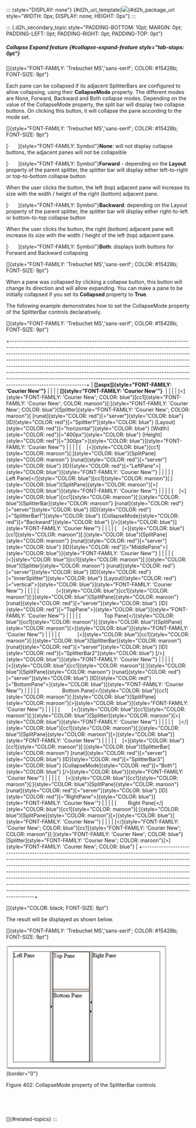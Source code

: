 ::: {style="DISPLAY: none"}
[](ms-xhelp:///?Id=d2h_url_template){#d2h_url_template}![](!package_url!){#d2h_package_url style="WIDTH: 0px; DISPLAY: none; HEIGHT: 0px"}
:::

::: {.d2h_secondary_topic style="PADDING-BOTTOM: 10pt; MARGIN: 0pt; PADDING-LEFT: 0pt; PADDING-RIGHT: 0pt; PADDING-TOP: 0pt"}
##### Collapse Expand feature {#collapse-expand-feature style="tab-stops: 0pt"}

[]{style="FONT-FAMILY: 'Trebuchet MS','sans-serif'; COLOR: #15428b; FONT-SIZE: 9pt"} 

Each pane can be collapsed if its adjacent SplitterBars are configured to allow collapsing, using their **CollapseMode** property. The different modes are None, Forward, Backward and Both collapse modes. Depending on the value of the CollapseMode property, the split bar will display two collapse buttons. On clicking this button, it will collapse the pane according to the mode set.

[]{style="FONT-FAMILY: 'Trebuchet MS','sans-serif'; COLOR: #15428b; FONT-SIZE: 9pt"} 

[·      ]{style="FONT-FAMILY: Symbol"}**None**: will not display collapse buttons, the adjacent panes will not be collapsible

[·      ]{style="FONT-FAMILY: Symbol"}**Forward** - depending on the **Layout** property of the parent splitter, the splitter bar will display either left-to-right or top-to-bottom collapse button

When the user clicks the button, the left (top) adjacent pane will increase its size with the width / height of the right (bottom) adjacent pane.

[·      ]{style="FONT-FAMILY: Symbol"}**Backward**: depending on the Layout property of the parent splitter, the splitter bar will display either right-to-left or bottom-to-top collapse button

When the user clicks the button, the right (bottom) adjacent pane will increase its size with the width / height of the left (top) adjacent pane.

[·      ]{style="FONT-FAMILY: Symbol"}**Both**: displays both buttons for Forward and Backward collapsing

[]{style="FONT-FAMILY: 'Trebuchet MS','sans-serif'; COLOR: #15428b; FONT-SIZE: 9pt"} 

When a pane was collapsed by clicking a collapse button, this button will change its direction and will allow expanding. You can make a pane to be initially collapsed if you set its **Collapsed** property to **True**.

The following example demonstrates how to set the CollapseMode property of the SplitterBar controls declaratively.

[]{style="FONT-FAMILY: 'Trebuchet MS','sans-serif'; COLOR: #15428b; FONT-SIZE: 9pt"} 

+--------------------------------------------------------------------------------------------------------------------------------------------------------------------------------------------------------------------------------------------------------------------------------------------------------------------------------------------------------------------------------------------------------------------------------------------------------------------------------------------------------------------------------------------------------------------------------------------------+
| **[\[aspx\]]{style="FONT-FAMILY: 'Courier New'"}**                                                                                                                                                                                                                                                                                                                                                                                                                                                                                                                                               |
|                                                                                                                                                                                                                                                                                                                                                                                                                                                                                                                                                                                                  |
| **[]{style="FONT-FAMILY: 'Courier New'"}**                                                                                                                                                                                                                                                                                                                                                                                                                                                                                                                                                       |
|                                                                                                                                                                                                                                                                                                                                                                                                                                                                                                                                                                                                  |
| [\<]{style="FONT-FAMILY: 'Courier New'; COLOR: blue"}[cc1]{style="FONT-FAMILY: 'Courier New'; COLOR: maroon"}[:]{style="FONT-FAMILY: 'Courier New'; COLOR: blue"}[Splitter]{style="FONT-FAMILY: 'Courier New'; COLOR: maroon"}[ [runat]{style="COLOR: red"}[=\"server\"]{style="COLOR: blue"} [ID]{style="COLOR: red"}[=\"Splitter1\"]{style="COLOR: blue"} [Layout]{style="COLOR: red"}[=\"horizontal\"]{style="COLOR: blue"} [Width]{style="COLOR: red"}[=\"400px\"]{style="COLOR: blue"} [Height]{style="COLOR: red"}[=\"300px\"\>]{style="COLOR: blue"}]{style="FONT-FAMILY: 'Courier New'"} |
|                                                                                                                                                                                                                                                                                                                                                                                                                                                                                                                                                                                                  |
| [    [\<]{style="COLOR: blue"}[cc1]{style="COLOR: maroon"}[:]{style="COLOR: blue"}[SplitPane]{style="COLOR: maroon"} [runat]{style="COLOR: red"}[=\"server\"]{style="COLOR: blue"} [ID]{style="COLOR: red"}[=\"LeftPane\"\>]{style="COLOR: blue"}]{style="FONT-FAMILY: 'Courier New'"}                                                                                                                                                                                                                                                                                                           |
|                                                                                                                                                                                                                                                                                                                                                                                                                                                                                                                                                                                                  |
| [        Left Pane[\</]{style="COLOR: blue"}[cc1]{style="COLOR: maroon"}[:]{style="COLOR: blue"}[SplitPane]{style="COLOR: maroon"}[\>]{style="COLOR: blue"}]{style="FONT-FAMILY: 'Courier New'"}                                                                                                                                                                                                                                                                                                                                                                                                 |
|                                                                                                                                                                                                                                                                                                                                                                                                                                                                                                                                                                                                  |
| [    [\<]{style="COLOR: blue"}[cc1]{style="COLOR: maroon"}[:]{style="COLOR: blue"}[SplitterBar]{style="COLOR: maroon"} [runat]{style="COLOR: red"}[=\"server\"]{style="COLOR: blue"} [ID]{style="COLOR: red"}[=\"SplitterBar1\"]{style="COLOR: blue"} [CollapseMode]{style="COLOR: red"}[=\"Backward\"]{style="COLOR: blue"} [/\>]{style="COLOR: blue"}]{style="FONT-FAMILY: 'Courier New'"}                                                                                                                                                                                                     |
|                                                                                                                                                                                                                                                                                                                                                                                                                                                                                                                                                                                                  |
| [    [\<]{style="COLOR: blue"}[cc1]{style="COLOR: maroon"}[:]{style="COLOR: blue"}[SplitPane]{style="COLOR: maroon"} [runat]{style="COLOR: red"}[=\"server\"]{style="COLOR: blue"} [ID]{style="COLOR: red"}[=\"MiddlePane\"\>]{style="COLOR: blue"}]{style="FONT-FAMILY: 'Courier New'"}                                                                                                                                                                                                                                                                                                         |
|                                                                                                                                                                                                                                                                                                                                                                                                                                                                                                                                                                                                  |
| [        [\<]{style="COLOR: blue"}[cc1]{style="COLOR: maroon"}[:]{style="COLOR: blue"}[Splitter]{style="COLOR: maroon"} [runat]{style="COLOR: red"}[=\"server\"]{style="COLOR: blue"} [ID]{style="COLOR: red"}[=\"InnerSplitter\"]{style="COLOR: blue"} [Layout]{style="COLOR: red"}[=\"vertical\"\>]{style="COLOR: blue"}]{style="FONT-FAMILY: 'Courier New'"}                                                                                                                                                                                                                                  |
|                                                                                                                                                                                                                                                                                                                                                                                                                                                                                                                                                                                                  |
| [            [\<]{style="COLOR: blue"}[cc1]{style="COLOR: maroon"}[:]{style="COLOR: blue"}[SplitPane]{style="COLOR: maroon"} [runat]{style="COLOR: red"}[=\"server\"]{style="COLOR: blue"} [ID]{style="COLOR: red"}[=\"TopPane\"\>]{style="COLOR: blue"}]{style="FONT-FAMILY: 'Courier New'"}                                                                                                                                                                                                                                                                                                    |
|                                                                                                                                                                                                                                                                                                                                                                                                                                                                                                                                                                                                  |
| [                Top Pane[\</]{style="COLOR: blue"}[cc1]{style="COLOR: maroon"}[:]{style="COLOR: blue"}[SplitPane]{style="COLOR: maroon"}[\>]{style="COLOR: blue"}]{style="FONT-FAMILY: 'Courier New'"}                                                                                                                                                                                                                                                                                                                                                                                          |
|                                                                                                                                                                                                                                                                                                                                                                                                                                                                                                                                                                                                  |
| [            [\<]{style="COLOR: blue"}[cc1]{style="COLOR: maroon"}[:]{style="COLOR: blue"}[SplitterBar]{style="COLOR: maroon"} [runat]{style="COLOR: red"}[=\"server\"]{style="COLOR: blue"} [ID]{style="COLOR: red"}[=\"SplitterBar2\"]{style="COLOR: blue"} [/\>]{style="COLOR: blue"}]{style="FONT-FAMILY: 'Courier New'"}                                                                                                                                                                                                                                                                    |
|                                                                                                                                                                                                                                                                                                                                                                                                                                                                                                                                                                                                  |
| [            [\<]{style="COLOR: blue"}[cc1]{style="COLOR: maroon"}[:]{style="COLOR: blue"}[SplitPane]{style="COLOR: maroon"} [runat]{style="COLOR: red"}[=\"server\"]{style="COLOR: blue"} [ID]{style="COLOR: red"}[=\"BottomPane\"\>]{style="COLOR: blue"}]{style="FONT-FAMILY: 'Courier New'"}                                                                                                                                                                                                                                                                                                 |
|                                                                                                                                                                                                                                                                                                                                                                                                                                                                                                                                                                                                  |
| [                Bottom Pane[\</]{style="COLOR: blue"}[cc1]{style="COLOR: maroon"}[:]{style="COLOR: blue"}[SplitPane]{style="COLOR: maroon"}[\>]{style="COLOR: blue"}]{style="FONT-FAMILY: 'Courier New'"}                                                                                                                                                                                                                                                                                                                                                                                       |
|                                                                                                                                                                                                                                                                                                                                                                                                                                                                                                                                                                                                  |
| [        [\</]{style="COLOR: blue"}[cc1]{style="COLOR: maroon"}[:]{style="COLOR: blue"}[Splitter]{style="COLOR: maroon"}[\>]{style="COLOR: blue"}]{style="FONT-FAMILY: 'Courier New'"}                                                                                                                                                                                                                                                                                                                                                                                                           |
|                                                                                                                                                                                                                                                                                                                                                                                                                                                                                                                                                                                                  |
| [    [\</]{style="COLOR: blue"}[cc1]{style="COLOR: maroon"}[:]{style="COLOR: blue"}[SplitPane]{style="COLOR: maroon"}[\>]{style="COLOR: blue"}]{style="FONT-FAMILY: 'Courier New'"}                                                                                                                                                                                                                                                                                                                                                                                                              |
|                                                                                                                                                                                                                                                                                                                                                                                                                                                                                                                                                                                                  |
| [    [\<]{style="COLOR: blue"}[cc1]{style="COLOR: maroon"}[:]{style="COLOR: blue"}[SplitterBar]{style="COLOR: maroon"} [runat]{style="COLOR: red"}[=\"server\"]{style="COLOR: blue"} [ID]{style="COLOR: red"}[=\"SplitterBar3\"]{style="COLOR: blue"} [CollapseMode]{style="COLOR: red"}[=\"Both\"]{style="COLOR: blue"} [/\>]{style="COLOR: blue"}]{style="FONT-FAMILY: 'Courier New'"}                                                                                                                                                                                                         |
|                                                                                                                                                                                                                                                                                                                                                                                                                                                                                                                                                                                                  |
| [    [\<]{style="COLOR: blue"}[cc1]{style="COLOR: maroon"}[:]{style="COLOR: blue"}[SplitPane]{style="COLOR: maroon"} [runat]{style="COLOR: red"}[=\"server\"]{style="COLOR: blue"} [ID]{style="COLOR: red"}[=\"RightPane\"\>]{style="COLOR: blue"}]{style="FONT-FAMILY: 'Courier New'"}                                                                                                                                                                                                                                                                                                          |
|                                                                                                                                                                                                                                                                                                                                                                                                                                                                                                                                                                                                  |
| [        Right Pane[\</]{style="COLOR: blue"}[cc1]{style="COLOR: maroon"}[:]{style="COLOR: blue"}[SplitPane]{style="COLOR: maroon"}[\>]{style="COLOR: blue"}]{style="FONT-FAMILY: 'Courier New'"}                                                                                                                                                                                                                                                                                                                                                                                                |
|                                                                                                                                                                                                                                                                                                                                                                                                                                                                                                                                                                                                  |
| [\</]{style="FONT-FAMILY: 'Courier New'; COLOR: blue"}[cc1]{style="FONT-FAMILY: 'Courier New'; COLOR: maroon"}[:]{style="FONT-FAMILY: 'Courier New'; COLOR: blue"}[Splitter]{style="FONT-FAMILY: 'Courier New'; COLOR: maroon"}[\>]{style="FONT-FAMILY: 'Courier New'; COLOR: blue"}                                                                                                                                                                                                                                                                                                             |
+--------------------------------------------------------------------------------------------------------------------------------------------------------------------------------------------------------------------------------------------------------------------------------------------------------------------------------------------------------------------------------------------------------------------------------------------------------------------------------------------------------------------------------------------------------------------------------------------------+

[]{style="COLOR: black; FONT-SIZE: 8pt"} 

The result will be displayed as shown below.

[]{style="FONT-FAMILY: 'Trebuchet MS','sans-serif'; COLOR: #15428b; FONT-SIZE: 9pt"} 

![](ImagesExt/image72_532.jpg){border="0"}

Figure 402: CollapseMode property of the SplitterBar controls

 

 

[]{#related-topics}
:::
